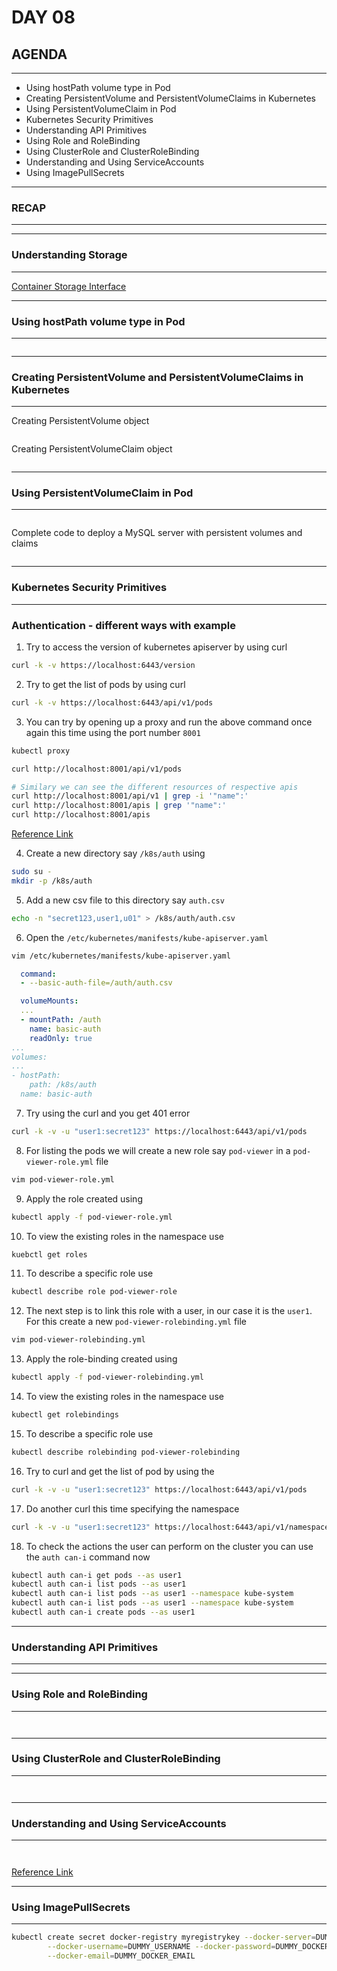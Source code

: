 # DAY 08

## AGENDA

---

* Using hostPath volume type in Pod
* Creating PersistentVolume and PersistentVolumeClaims in Kubernetes
* Using PersistentVolumeClaim in Pod
* Kubernetes Security Primitives
* Understanding API Primitives
* Using Role and RoleBinding
* Using ClusterRole and ClusterRoleBinding
* Understanding and Using ServiceAccounts
* Using ImagePullSecrets


---

### RECAP

---



---

### Understanding Storage

---

[Container Storage Interface](https://github.com/container-storage-interface/spec)

---

### Using hostPath volume type in Pod

---

```yml

```

---

### Creating PersistentVolume and PersistentVolumeClaims in Kubernetes

---

Creating PersistentVolume object

```yml


```

Creating PersistentVolumeClaim object

```yml

```


---

### Using PersistentVolumeClaim in Pod

---

```yml

```

Complete code to deploy a MySQL server with persistent volumes and claims

```yml

```

---

### Kubernetes Security Primitives

---

### Authentication - different ways with example

1. Try to access the version of kubernetes apiserver by using curl

```bash
curl -k -v https://localhost:6443/version
```

2. Try to get the list of pods by using curl

```bash
curl -k -v https://localhost:6443/api/v1/pods
```

3. You can try by opening up a proxy and run the above command once again this time using the port number `8001`

```bash
kubectl proxy

curl http://localhost:8001/api/v1/pods

# Similary we can see the different resources of respective apis
curl http://localhost:8001/api/v1 | grep -i '"name":'
curl http://localhost:8001/apis | grep '"name":'
curl http://localhost:8001/apis
```

[Reference Link](https://kubernetes.io/docs/reference/generated/kubernetes-api/v1.18/)

4. Create a new directory say `/k8s/auth` using

```bash
sudo su -
mkdir -p /k8s/auth
```

5. Add a new csv file to this directory say `auth.csv`

```bash
echo -n "secret123,user1,u01" > /k8s/auth/auth.csv
```

6. Open the `/etc/kubernetes/manifests/kube-apiserver.yaml`

```bash
vim /etc/kubernetes/manifests/kube-apiserver.yaml
```

```yml
  command:
  - --basic-auth-file=/auth/auth.csv

  volumeMounts:
  ...
  - mountPath: /auth
    name: basic-auth
    readOnly: true
...
volumes:
...
- hostPath: 
    path: /k8s/auth
  name: basic-auth

```

7. Try using the curl and you get 401 error

```bash
curl -k -v -u "user1:secret123" https://localhost:6443/api/v1/pods
```

8. For listing the pods we will create a new role say `pod-viewer` in a `pod-viewer-role.yml` file

```bash
vim pod-viewer-role.yml
```

9. Apply the role created using

```bash
kubectl apply -f pod-viewer-role.yml
```

10. To view the existing roles in the namespace use

```bash
kuebctl get roles
```

11. To describe a specific role use

```bash
kubectl describe role pod-viewer-role
```

12. The next step is to link this role with a user, in our case it is the `user1`. For this create a new `pod-viewer-rolebinding.yml` file

```bash
vim pod-viewer-rolebinding.yml
```

13. Apply the role-binding created using

```bash
kubectl apply -f pod-viewer-rolebinding.yml
```

14. To view the existing roles in the namespace use

```bash
kubectl get rolebindings
```

15. To describe a specific role use

```bash
kubectl describe rolebinding pod-viewer-rolebinding
``` 

16. Try to curl and get the list of pod by using the 

```bash
curl -k -v -u "user1:secret123" https://localhost:6443/api/v1/pods
```

17. Do another curl this time specifying the namespace 

```bash
curl -k -v -u "user1:secret123" https://localhost:6443/api/v1/namespaces/default/pods
```

18. To check the actions the user can perform on the cluster you can use the `auth can-i` command now

```bash
kubectl auth can-i get pods --as user1
kubectl auth can-i list pods --as user1
kubectl auth can-i list pods --as user1 --namespace kube-system
kubectl auth can-i list pods --as user1 --namespace kube-system
kubectl auth can-i create pods --as user1
```

---

### Understanding API Primitives

---



---

### Using Role and RoleBinding

---

```yml

```

```yml

```

---

### Using ClusterRole and ClusterRoleBinding

---

```yml

```

```yml

```

---

### Understanding and Using ServiceAccounts

---

```bash

```

```yml

```

[Reference Link](https://kubernetes.io/docs/tasks/configure-pod-container/configure-service-account/)

---

### Using ImagePullSecrets

---

```bash
kubectl create secret docker-registry myregistrykey --docker-server=DUMMY_SERVER \
        --docker-username=DUMMY_USERNAME --docker-password=DUMMY_DOCKER_PASSWORD \
        --docker-email=DUMMY_DOCKER_EMAIL
```
